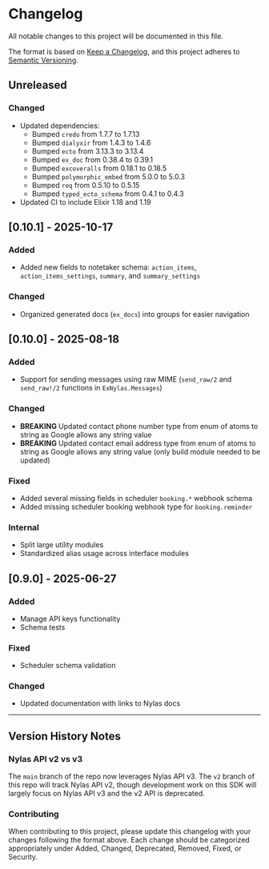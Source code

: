 # Changelog

All notable changes to this project will be documented in this file.

The format is based on [Keep a Changelog](https://keepachangelog.com/en/1.0.0/),
and this project adheres to [Semantic Versioning](https://semver.org/spec/v2.0.0.html).

## Unreleased

### Changed
- Updated dependencies:
  - Bumped `credo` from 1.7.7 to 1.7.13
  - Bumped `dialyxir` from 1.4.3 to 1.4.6
  - Bumped `ecto` from 3.13.3 to 3.13.4
  - Bumped `ex_doc` from 0.38.4 to 0.39.1
  - Bumped `excoveralls` from 0.18.1 to 0.18.5
  - Bumped `polymorphic_embed` from 5.0.0 to 5.0.3
  - Bumped `req` from 0.5.10 to 0.5.15
  - Bumped `typed_ecto_schema` from 0.4.1 to 0.4.3
- Updated CI to include Elixir 1.18 and 1.19

## [0.10.1] - 2025-10-17

### Added
- Added new fields to notetaker schema: `action_items`, `action_items_settings`, `summary`, and `summary_settings`

### Changed
- Organized generated docs (`ex_docs`) into groups for easier navigation

## [0.10.0] - 2025-08-18

### Added
- Support for sending messages using raw MIME (`send_raw/2` and `send_raw!/2` functions in `ExNylas.Messages`)

### Changed
- **BREAKING** Updated contact phone number type from enum of atoms to string as Google allows any string value
- **BREAKING** Updated contact email address type from enum of atoms to string as Google allows any string value (only build module needed to be updated)

### Fixed
- Added several missing fields in scheduler `booking.*` webhook schema
- Added missing scheduler booking webhook type for `booking.reminder`

### Internal
- Split large utility modules
- Standardized alias usage across interface modules

## [0.9.0] - 2025-06-27

### Added
- Manage API keys functionality
- Schema tests

### Fixed
- Scheduler schema validation

### Changed
- Updated documentation with links to Nylas docs

---

## Version History Notes

### Nylas API v2 vs v3
The `main` branch of the repo now leverages Nylas API v3. The `v2` branch of this repo will track Nylas API v2, though development work on this SDK will largely focus on Nylas API v3 and the v2 API is deprecated.

### Contributing
When contributing to this project, please update this changelog with your changes following the format above. Each change should be categorized appropriately under Added, Changed, Deprecated, Removed, Fixed, or Security.
